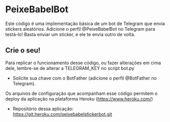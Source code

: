 # PeixeBabelBot #

Este código é uma implementação básica de um bot de Telegram que envia stickers aleatórios.
Adicione o perfil @PeixeBabelBot no Telegram para testá-lo! Basta enviar um sticker, e ele te envia outro de volta.

## Crie o seu! ##

Para replicar o funcionamento desse código, ou fazer alterações em cima dele, lembre-se de alterar a TELEGRAM_KEY no script bot.py
* Solicite sua chave com o BotFather (adicione o perfil @BotFather no Telegram). 

Os arquivos de configuração que acompanham esse código permitem o deploy da aplicação na plataforma Heroku (https://www.heroku.com/)
* Repositório dessa aplicação: https://git.heroku.com/peixebabelstickerbot.git
